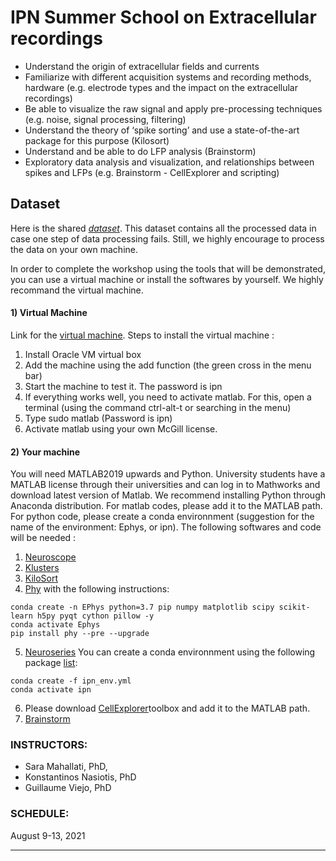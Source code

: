 # IPN Summer School on Extracellular recordings


- Understand the origin of extracellular fields and currents 
- Familiarize with different acquisition systems and recording methods, hardware (e.g. electrode types and the impact on the extracellular recordings) 
- Be able to visualize the raw signal and apply pre-processing techniques (e.g. noise, signal processing, filtering)
- Understand the theory of ‘spike sorting’ and use a state-of-the-art package for this purpose (Kilosort)
- Understand and be able to do LFP analysis (Brainstorm)
- Exploratory data analysis and visualization, and relationships between spikes and LFPs (e.g. Brainstorm - CellExplorer and scripting)

## Dataset
Here is the shared [*dataset*](https://utoronto-my.sharepoint.com/:f:/g/personal/sara_mahallati_mail_utoronto_ca/EtxU7ooHfqNKuPZ3lpbE7O8BtZkkMn1k2vf9D5grUUM4IA?e=AHPRMW). This dataset contains all the processed data in case one step of data processing fails. Still, we highly encourage to process the data on your own machine.

In order to complete the workshop using the tools that will be demonstrated, you can use a virtual machine or install the softwares by yourself. We highly recommand the virtual machine.

#### 1) Virtual Machine

Link for the [virtual machine](https://www.dropbox.com/s/1mun55bg0t88mgj/IPN-Summer-School-Final.zip?dl=1).
Steps to install the virtual machine :

1. Install Oracle VM virtual box
2. Add the machine using the add function (the green cross in the menu bar)
3. Start the machine to test it. The password is ipn
4. If everything works well, you need to activate matlab. For this, open a terminal (using the command ctrl-alt-t or searching in the menu)
5. Type sudo matlab (Password is ipn)
6. Activate matlab using your ​own McGill license.
 
#### 2) Your machine

You will need MATLAB2019 upwards and Python. University students have a MATLAB license through their universities and can log in to Mathworks and download latest version of Matlab. We recommend installing Python through Anaconda distribution. For matlab codes, please add it to the MATLAB path. For python code, please create a conda environnment (suggestion for the name of the environment: Ephys, or ipn). The following softwares and code will be needed :

1. [Neuroscope](http://neurosuite.sourceforge.net/)
2. [Klusters](http://neurosuite.sourceforge.net/)
3. [KiloSort](https://github.com/MouseLand/Kilosort)
4. [Phy](https://phy.readthedocs.io/en/latest/) with the following instructions: 
```
conda create -n EPhys python=3.7 pip numpy matplotlib scipy scikit-learn h5py pyqt cython pillow -y
conda activate Ephys
pip install phy --pre --upgrade
```
5. [Neuroseries](https://github.com/PeyracheLab/IPN-Workshop-Extracellular-Recordings/tree/main/ipn-neuroseries)
You can create a conda environnment using the following package [list](https://github.com/PeyracheLab/IPN-Workshop-Extracellular-Recordings/blob/main/ipn-neuroseries/ipn_env.yml):
```
conda create -f ipn_env.yml
conda activate ipn
 ```
6. Please download [CellExplorer](https://github.com/petersenpeter/CellExplorer/archive/master.zip)toolbox and add it to the MATLAB path. 
7. [Brainstorm](ipn_brainstorm.md)
 









### INSTRUCTORS: 
  - Sara Mahallati, PhD, 
  - Konstantinos Nasiotis, PhD
  - Guillaume Viejo, PhD

### SCHEDULE: 

August 9-13, 2021

---



